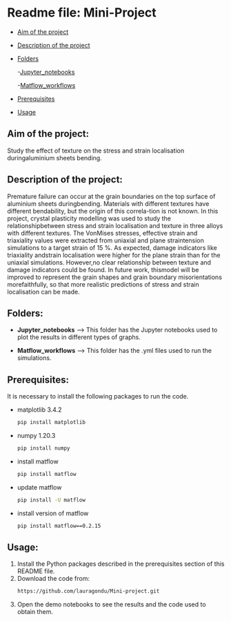 # Readme file: Mini-Project

- [Aim of the project](#aim-of-the-project)
- [Description of the project](#description-of-the-project)
- [Folders](#folders)

    -[Jupyter_notebooks](#jupyter_notebooks)
    
    -[Matflow_workflows](#matflow_workflow)
- [Prerequisites](#prerequisites)
- [Usage](#usage)


## Aim of the project: 
Study the effect of texture on the stress and strain localisation duringaluminium sheets bending.

## Description of the project:
Premature failure can occur at the grain boundaries on the top surface of aluminium sheets duringbending. Materials with different textures have different bendability, but the origin of this correla-tion is not known. In this project, crystal plasticity modelling was used to study the relationshipbetween stress and strain localisation and texture in three alloys with different textures. The VonMises stresses, effective strain and triaxiality values were extracted from uniaxial and plane straintension simulations to a target strain of 15 %. As expected, damage indicators like triaxiality andstrain localisation were higher for the plane strain than for the uniaxial simulations. However,no clear relationship between texture and damage indicators could be found. In future work, thismodel will be improved to represent the grain shapes and grain boundary misorientations morefaithfully, so that more realistic predictions of stress and strain localisation can be made.

## Folders:

- **Jupyter_notebooks** --> This folder has the Jupyter notebooks used to plot the results in different types of graphs.

- **Matflow_workflows** -->  This folder has the .yml files used to run the simulations.
    
         
## Prerequisites:

It is necessary to install the following packages to run the code.

* matplotlib 3.4.2
  ```sh
  pip install matplotlib
  ```
* numpy 1.20.3
  ```sh
  pip install numpy
  ```
* install matflow
  ```sh
  pip install matflow
  ```
* update matflow
  ```sh
  pip install -U matflow 
  ```
* install version of matflow
  ```sh
  pip install matflow==0.2.15
  ```
  

## Usage:
 
1. Install the Python packages described in the prerequisites section of this README file.
2. Download the code from:
   ```sh
   https://github.com/lauragondu/Mini-project.git
   ```
3. Open the demo notebooks to see the results and the code used to obtain them.

